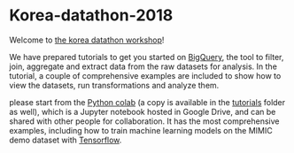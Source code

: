 # Korea-datathon-2018

Welcome to [the korea datathon workshop](http://datathon.konect.or.kr/)!

We have prepared tutorials to get you started on [BigQuery](https://cloud.google.com/bigquery/), the tool to filter, join, aggregate and extract data from the raw datasets for analysis. In the tutorial, a couple of comprehensive examples are included to show how to view the datasets, run transformations and analyze them.

please start from the [Python colab](https://colab.research.google.com/github/GoogleCloudPlatform/Youngseok0001/Youngseok0001/korea-datathon-2018/blob/master/mimiciii_tutorial.ipynb) (a copy is available in the [tutorials](https://github.com/Youngseok0001/korea-datathon-2018/blob/master/mimiciii_tutorial.ipynb) folder as well), which is a Jupyter notebook hosted in Google Drive, and can be shared with other people for collaboration. It has the most comprehensive examples, including how to train machine learning models on the MIMIC demo dataset with [Tensorflow](https://www.tensorflow.org/).
